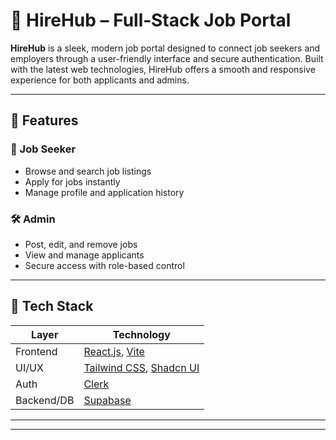 # 💼 HireHub – Full‑Stack Job Portal

**HireHub** is a sleek, modern job portal designed to connect job seekers and employers through a user-friendly interface and secure authentication. Built with the latest web technologies, HireHub offers a smooth and responsive experience for both applicants and admins.

---

## 🚀 Features

### 👤 Job Seeker
- Browse and search job listings
- Apply for jobs instantly
- Manage profile and application history

### 🛠 Admin
- Post, edit, and remove jobs
- View and manage applicants
- Secure access with role-based control

---

## 🧱 Tech Stack

| Layer       | Technology                                      |
|-------------|--------------------------------------------------|
| Frontend    | [React.js](https://react.dev/), [Vite](https://vitejs.dev/) |
| UI/UX       | [Tailwind CSS](https://tailwindcss.com/), [Shadcn UI](https://ui.shadcn.com/) |
| Auth        | [Clerk](https://clerk.dev/)                      |
| Backend/DB  | [Supabase](https://supabase.com/)|             |

---
---





